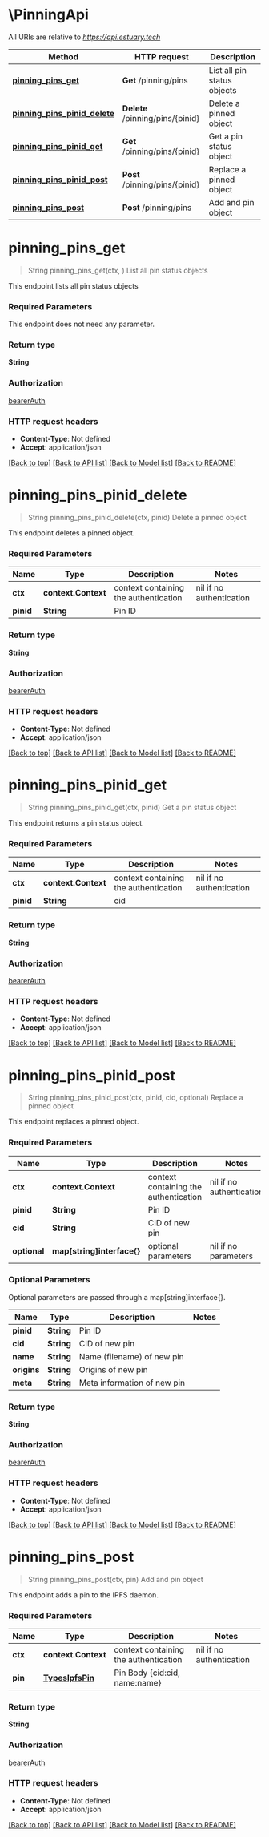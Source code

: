 # \PinningApi

All URIs are relative to *https://api.estuary.tech*

Method | HTTP request | Description
------------- | ------------- | -------------
[**pinning_pins_get**](PinningApi.md#pinning_pins_get) | **Get** /pinning/pins | List all pin status objects
[**pinning_pins_pinid_delete**](PinningApi.md#pinning_pins_pinid_delete) | **Delete** /pinning/pins/{pinid} | Delete a pinned object
[**pinning_pins_pinid_get**](PinningApi.md#pinning_pins_pinid_get) | **Get** /pinning/pins/{pinid} | Get a pin status object
[**pinning_pins_pinid_post**](PinningApi.md#pinning_pins_pinid_post) | **Post** /pinning/pins/{pinid} | Replace a pinned object
[**pinning_pins_post**](PinningApi.md#pinning_pins_post) | **Post** /pinning/pins | Add and pin object


# **pinning_pins_get**
> String pinning_pins_get(ctx, )
List all pin status objects

This endpoint lists all pin status objects

### Required Parameters
This endpoint does not need any parameter.

### Return type

**String**

### Authorization

[bearerAuth](../README.md#bearerAuth)

### HTTP request headers

 - **Content-Type**: Not defined
 - **Accept**: application/json

[[Back to top]](#) [[Back to API list]](../README.md#documentation-for-api-endpoints) [[Back to Model list]](../README.md#documentation-for-models) [[Back to README]](../README.md)

# **pinning_pins_pinid_delete**
> String pinning_pins_pinid_delete(ctx, pinid)
Delete a pinned object

This endpoint deletes a pinned object.

### Required Parameters

Name | Type | Description  | Notes
------------- | ------------- | ------------- | -------------
 **ctx** | **context.Context** | context containing the authentication | nil if no authentication
  **pinid** | **String**| Pin ID | 

### Return type

**String**

### Authorization

[bearerAuth](../README.md#bearerAuth)

### HTTP request headers

 - **Content-Type**: Not defined
 - **Accept**: application/json

[[Back to top]](#) [[Back to API list]](../README.md#documentation-for-api-endpoints) [[Back to Model list]](../README.md#documentation-for-models) [[Back to README]](../README.md)

# **pinning_pins_pinid_get**
> String pinning_pins_pinid_get(ctx, pinid)
Get a pin status object

This endpoint returns a pin status object.

### Required Parameters

Name | Type | Description  | Notes
------------- | ------------- | ------------- | -------------
 **ctx** | **context.Context** | context containing the authentication | nil if no authentication
  **pinid** | **String**| cid | 

### Return type

**String**

### Authorization

[bearerAuth](../README.md#bearerAuth)

### HTTP request headers

 - **Content-Type**: Not defined
 - **Accept**: application/json

[[Back to top]](#) [[Back to API list]](../README.md#documentation-for-api-endpoints) [[Back to Model list]](../README.md#documentation-for-models) [[Back to README]](../README.md)

# **pinning_pins_pinid_post**
> String pinning_pins_pinid_post(ctx, pinid, cid, optional)
Replace a pinned object

This endpoint replaces a pinned object.

### Required Parameters

Name | Type | Description  | Notes
------------- | ------------- | ------------- | -------------
 **ctx** | **context.Context** | context containing the authentication | nil if no authentication
  **pinid** | **String**| Pin ID | 
  **cid** | **String**| CID of new pin | 
 **optional** | **map[string]interface{}** | optional parameters | nil if no parameters

### Optional Parameters
Optional parameters are passed through a map[string]interface{}.

Name | Type | Description  | Notes
------------- | ------------- | ------------- | -------------
 **pinid** | **String**| Pin ID | 
 **cid** | **String**| CID of new pin | 
 **name** | **String**| Name (filename) of new pin | 
 **origins** | **String**| Origins of new pin | 
 **meta** | **String**| Meta information of new pin | 

### Return type

**String**

### Authorization

[bearerAuth](../README.md#bearerAuth)

### HTTP request headers

 - **Content-Type**: Not defined
 - **Accept**: application/json

[[Back to top]](#) [[Back to API list]](../README.md#documentation-for-api-endpoints) [[Back to Model list]](../README.md#documentation-for-models) [[Back to README]](../README.md)

# **pinning_pins_post**
> String pinning_pins_post(ctx, pin)
Add and pin object

This endpoint adds a pin to the IPFS daemon.

### Required Parameters

Name | Type | Description  | Notes
------------- | ------------- | ------------- | -------------
 **ctx** | **context.Context** | context containing the authentication | nil if no authentication
  **pin** | [**TypesIpfsPin**](TypesIpfsPin.md)| Pin Body {cid:cid, name:name} | 

### Return type

**String**

### Authorization

[bearerAuth](../README.md#bearerAuth)

### HTTP request headers

 - **Content-Type**: Not defined
 - **Accept**: application/json

[[Back to top]](#) [[Back to API list]](../README.md#documentation-for-api-endpoints) [[Back to Model list]](../README.md#documentation-for-models) [[Back to README]](../README.md)

